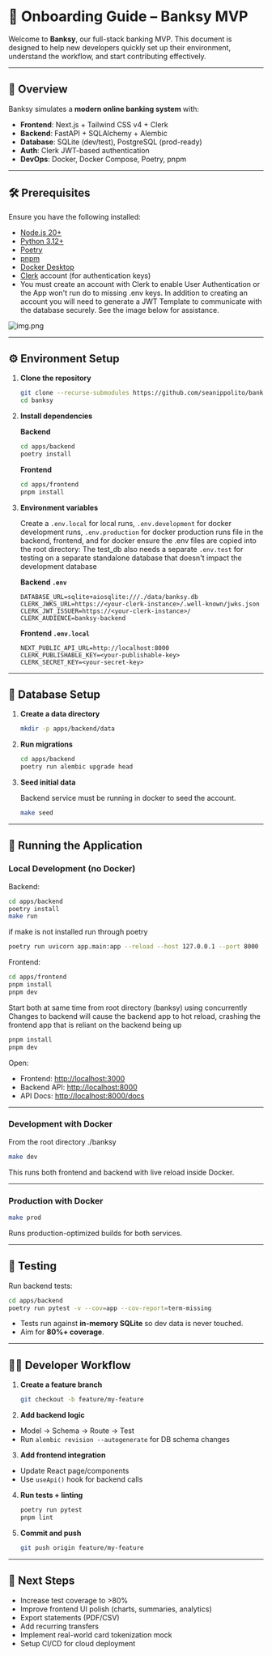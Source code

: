 # 🚀 Onboarding Guide – Banksy MVP

Welcome to **Banksy**, our full-stack banking MVP. This document is designed to help new developers quickly set up their environment, understand the workflow, and start contributing effectively.

---

## 📖 Overview

Banksy simulates a **modern online banking system** with:

* **Frontend**: Next.js + Tailwind CSS v4 + Clerk
* **Backend**: FastAPI + SQLAlchemy + Alembic
* **Database**: SQLite (dev/test), PostgreSQL (prod-ready)
* **Auth**: Clerk JWT-based authentication
* **DevOps**: Docker, Docker Compose, Poetry, pnpm

---

## 🛠️ Prerequisites

Ensure you have the following installed:

* [Node.js 20+](https://nodejs.org/)
* [Python 3.12+](https://www.python.org/)
* [Poetry](https://python-poetry.org/docs/#installation)
* [pnpm](https://pnpm.io/installation)
* [Docker Desktop](https://www.docker.com/products/docker-desktop/)
* [Clerk](https://clerk.dev/) account (for authentication keys)
* You must create an account with Clerk to enable User Authentication or the App won't run do to missing .env keys.
  In addition to creating an account you will need to generate a JWT Template to communicate with the database securely. See the image below for assistance.

![img.png](img.png)

---

## ⚙️ Environment Setup

1. **Clone the repository**

   ```bash
   git clone --recurse-submodules https://github.com/seanippolito/banksy.git
   cd banksy
   ```

2. **Install dependencies**

   **Backend**

   ```bash
   cd apps/backend
   poetry install
   ```

   **Frontend**

   ```bash
   cd apps/frontend
   pnpm install
   ```

3. **Environment variables**

   Create a `.env.local` for local runs, `.env.development` for docker development runs, `.env.production` for docker production runs file in the backend, frontend, and for docker ensure the .env files are copied into the root directory:
   The test_db also needs a separate `.env.test` for testing on a separate standalone database that doesn't impact the development database



   **Backend `.env`**

   ```env
   DATABASE_URL=sqlite+aiosqlite:///./data/banksy.db
   CLERK_JWKS_URL=https://<your-clerk-instance>/.well-known/jwks.json
   CLERK_JWT_ISSUER=https://<your-clerk-instance>/
   CLERK_AUDIENCE=banksy-backend
   ```

   **Frontend `.env.local`**

   ```env
   NEXT_PUBLIC_API_URL=http://localhost:8000
   CLERK_PUBLISHABLE_KEY=<your-publishable-key>
   CLERK_SECRET_KEY=<your-secret-key>
   ```

---

## 💾 Database Setup

1. **Create a data directory**

   ```bash
   mkdir -p apps/backend/data
   ```

2. **Run migrations**

   ```bash
   cd apps/backend
   poetry run alembic upgrade head
   ```

3. **Seed initial data**

   Backend service must be running in docker to seed the account.

   ```bash
   make seed
   ```

---

## 🚦 Running the Application

### Local Development (no Docker)

Backend:

   ```bash
   cd apps/backend
   poetry install
   make run
   ```

   if make is not installed run through poetry
   ```bash
   poetry run uvicorn app.main:app --reload --host 127.0.0.1 --port 8000
   ```

Frontend:

   ```bash
   cd apps/frontend
   pnpm install
   pnpm dev
   ```

Start both at same time from root directory (banksy) using concurrently
Changes to backend will cause the backend app to hot reload, crashing the frontend app that is reliant on the backend being up

  ```bash
  pnpm install
  pnpm dev
  ```

Open:

* Frontend: [http://localhost:3000](http://localhost:3000)
* Backend API: [http://localhost:8000](http://localhost:8000)
* API Docs: [http://localhost:8000/docs](http://localhost:8000/docs)

---

### Development with Docker

From the root directory ./banksy

```bash
make dev
```

This runs both frontend and backend with live reload inside Docker.

---

### Production with Docker

```bash
make prod
```

Runs production-optimized builds for both services.

---

## 🧪 Testing

Run backend tests:

```bash
cd apps/backend
poetry run pytest -v --cov=app --cov-report=term-missing
```

* Tests run against **in-memory SQLite** so dev data is never touched.
* Aim for **80%+ coverage**.

---

## 👨‍💻 Developer Workflow

1. **Create a feature branch**

   ```bash
   git checkout -b feature/my-feature
   ```

2. **Add backend logic**

  * Model → Schema → Route → Test
  * Run `alembic revision --autogenerate` for DB schema changes

3. **Add frontend integration**

  * Update React page/components
  * Use `useApi()` hook for backend calls

4. **Run tests + linting**

   ```bash
   poetry run pytest
   pnpm lint
   ```

5. **Commit and push**

   ```bash
   git push origin feature/my-feature
   ```

---

## 🔮 Next Steps

* Increase test coverage to >80%
* Improve frontend UI polish (charts, summaries, analytics)
* Export statements (PDF/CSV)
* Add recurring transfers
* Implement real-world card tokenization mock
* Setup CI/CD for cloud deployment


